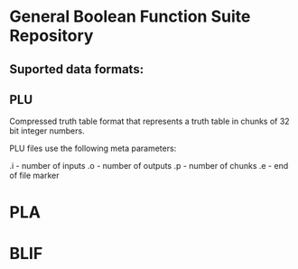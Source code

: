 # General Boolean Function Suite Repository

## Suported data formats:

## PLU 

Compressed truth table format that represents a truth table in chunks of 32 bit integer numbers. 

PLU files use the following meta parameters: 

.i - number of inputs 
.o - number of outputs 
.p - number of chunks 
.e - end of file marker

# PLA 

# BLIF
